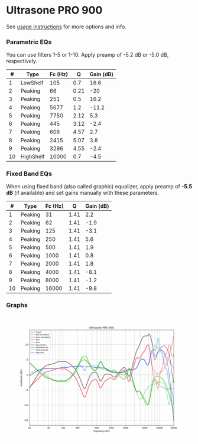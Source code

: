 # Ultrasone PRO 900
See [usage instructions](https://github.com/jaakkopasanen/AutoEq#usage) for more options and info.

### Parametric EQs
You can use filters 1-5 or 1-10. Apply preamp of -5.2 dB or -5.0 dB, respectively.

|   # | Type      |   Fc (Hz) |    Q |   Gain (dB) |
|-----|-----------|-----------|------|-------------|
|   1 | LowShelf  |       105 | 0.7  |        16.6 |
|   2 | Peaking   |        66 | 0.21 |       -20   |
|   3 | Peaking   |       251 | 0.5  |        16.2 |
|   4 | Peaking   |      5677 | 1.2  |       -11.2 |
|   5 | Peaking   |      7750 | 2.12 |         5.3 |
|   6 | Peaking   |       445 | 3.12 |        -2.4 |
|   7 | Peaking   |       606 | 4.57 |         2.7 |
|   8 | Peaking   |      2415 | 5.07 |         3.8 |
|   9 | Peaking   |      3296 | 4.55 |        -2.4 |
|  10 | HighShelf |     10000 | 0.7  |        -4.5 |

### Fixed Band EQs
When using fixed band (also called graphic) equalizer, apply preamp of **-5.5 dB** (if available) and set gains manually with these parameters.

|   # | Type    |   Fc (Hz) |    Q |   Gain (dB) |
|-----|---------|-----------|------|-------------|
|   1 | Peaking |        31 | 1.41 |         2.2 |
|   2 | Peaking |        62 | 1.41 |        -1.9 |
|   3 | Peaking |       125 | 1.41 |        -3.1 |
|   4 | Peaking |       250 | 1.41 |         5.6 |
|   5 | Peaking |       500 | 1.41 |         1.9 |
|   6 | Peaking |      1000 | 1.41 |         0.8 |
|   7 | Peaking |      2000 | 1.41 |         1.8 |
|   8 | Peaking |      4000 | 1.41 |        -8.1 |
|   9 | Peaking |      8000 | 1.41 |        -1.2 |
|  10 | Peaking |     16000 | 1.41 |        -9.8 |

### Graphs
![](./Ultrasone%20PRO%20900.png)
